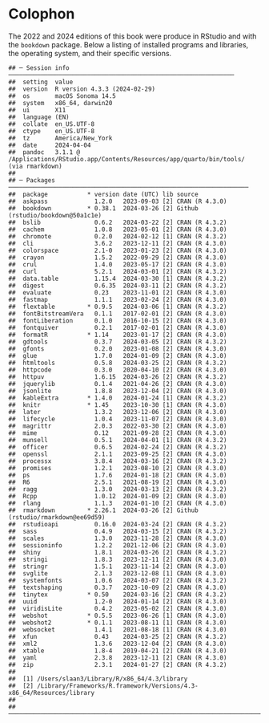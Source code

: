 # Colophon





The 2022 and 2024 editions of this book were produce in RStudio and with the `bookdown` package. Below a listing of installed programs and libraries, the operating system, and their specific versions.


```
## ─ Session info ───────────────────────────────────────────────────────────────
##  setting  value
##  version  R version 4.3.3 (2024-02-29)
##  os       macOS Sonoma 14.5
##  system   x86_64, darwin20
##  ui       X11
##  language (EN)
##  collate  en_US.UTF-8
##  ctype    en_US.UTF-8
##  tz       America/New_York
##  date     2024-04-04
##  pandoc   3.1.1 @ /Applications/RStudio.app/Contents/Resources/app/quarto/bin/tools/ (via rmarkdown)
## 
## ─ Packages ───────────────────────────────────────────────────────────────────
##  package           * version date (UTC) lib source
##  askpass             1.2.0   2023-09-03 [2] CRAN (R 4.3.0)
##  bookdown          * 0.38.1  2024-03-26 [2] Github (rstudio/bookdown@50a1c1e)
##  bslib               0.6.2   2024-03-22 [2] CRAN (R 4.3.2)
##  cachem              1.0.8   2023-05-01 [2] CRAN (R 4.3.0)
##  chromote            0.2.0   2024-02-12 [1] CRAN (R 4.3.2)
##  cli                 3.6.2   2023-12-11 [2] CRAN (R 4.3.0)
##  colorspace          2.1-0   2023-01-23 [2] CRAN (R 4.3.0)
##  crayon              1.5.2   2022-09-29 [2] CRAN (R 4.3.0)
##  crul                1.4.0   2023-05-17 [2] CRAN (R 4.3.0)
##  curl                5.2.1   2024-03-01 [2] CRAN (R 4.3.2)
##  data.table          1.15.4  2024-03-30 [1] CRAN (R 4.3.2)
##  digest              0.6.35  2024-03-11 [2] CRAN (R 4.3.2)
##  evaluate            0.23    2023-11-01 [2] CRAN (R 4.3.0)
##  fastmap             1.1.1   2023-02-24 [2] CRAN (R 4.3.0)
##  flextable         * 0.9.5   2024-03-06 [1] CRAN (R 4.3.2)
##  fontBitstreamVera   0.1.1   2017-02-01 [2] CRAN (R 4.3.0)
##  fontLiberation      0.1.0   2016-10-15 [2] CRAN (R 4.3.0)
##  fontquiver          0.2.1   2017-02-01 [2] CRAN (R 4.3.0)
##  formatR           * 1.14    2023-01-17 [2] CRAN (R 4.3.0)
##  gdtools             0.3.7   2024-03-05 [2] CRAN (R 4.3.2)
##  gfonts              0.2.0   2023-01-08 [2] CRAN (R 4.3.0)
##  glue                1.7.0   2024-01-09 [2] CRAN (R 4.3.0)
##  htmltools           0.5.8   2024-03-25 [2] CRAN (R 4.3.2)
##  httpcode            0.3.0   2020-04-10 [2] CRAN (R 4.3.0)
##  httpuv              1.6.15  2024-03-26 [2] CRAN (R 4.3.2)
##  jquerylib           0.1.4   2021-04-26 [2] CRAN (R 4.3.0)
##  jsonlite            1.8.8   2023-12-04 [2] CRAN (R 4.3.0)
##  kableExtra        * 1.4.0   2024-01-24 [1] CRAN (R 4.3.2)
##  knitr             * 1.45    2023-10-30 [1] CRAN (R 4.3.0)
##  later               1.3.2   2023-12-06 [2] CRAN (R 4.3.0)
##  lifecycle           1.0.4   2023-11-07 [2] CRAN (R 4.3.0)
##  magrittr            2.0.3   2022-03-30 [2] CRAN (R 4.3.0)
##  mime                0.12    2021-09-28 [2] CRAN (R 4.3.0)
##  munsell             0.5.1   2024-04-01 [1] CRAN (R 4.3.2)
##  officer             0.6.5   2024-02-24 [2] CRAN (R 4.3.2)
##  openssl             2.1.1   2023-09-25 [2] CRAN (R 4.3.0)
##  processx            3.8.4   2024-03-16 [2] CRAN (R 4.3.2)
##  promises            1.2.1   2023-08-10 [2] CRAN (R 4.3.0)
##  ps                  1.7.6   2024-01-18 [2] CRAN (R 4.3.0)
##  R6                  2.5.1   2021-08-19 [2] CRAN (R 4.3.0)
##  ragg                1.3.0   2024-03-13 [2] CRAN (R 4.3.2)
##  Rcpp                1.0.12  2024-01-09 [2] CRAN (R 4.3.0)
##  rlang               1.1.3   2024-01-10 [2] CRAN (R 4.3.0)
##  rmarkdown         * 2.26.1  2024-03-26 [2] Github (rstudio/rmarkdown@ee69d59)
##  rstudioapi          0.16.0  2024-03-24 [2] CRAN (R 4.3.2)
##  sass                0.4.9   2024-03-15 [2] CRAN (R 4.3.2)
##  scales              1.3.0   2023-11-28 [2] CRAN (R 4.3.0)
##  sessioninfo         1.2.2   2021-12-06 [2] CRAN (R 4.3.0)
##  shiny               1.8.1   2024-03-26 [2] CRAN (R 4.3.2)
##  stringi             1.8.3   2023-12-11 [2] CRAN (R 4.3.0)
##  stringr             1.5.1   2023-11-14 [2] CRAN (R 4.3.0)
##  svglite             2.1.3   2023-12-08 [1] CRAN (R 4.3.0)
##  systemfonts         1.0.6   2024-03-07 [2] CRAN (R 4.3.2)
##  textshaping         0.3.7   2023-10-09 [2] CRAN (R 4.3.0)
##  tinytex           * 0.50    2024-03-16 [2] CRAN (R 4.3.2)
##  uuid                1.2-0   2024-01-14 [2] CRAN (R 4.3.0)
##  viridisLite         0.4.2   2023-05-02 [2] CRAN (R 4.3.0)
##  webshot           * 0.5.5   2023-06-26 [1] CRAN (R 4.3.0)
##  webshot2          * 0.1.1   2023-08-11 [1] CRAN (R 4.3.0)
##  websocket           1.4.1   2021-08-18 [1] CRAN (R 4.3.0)
##  xfun                0.43    2024-03-25 [2] CRAN (R 4.3.2)
##  xml2                1.3.6   2023-12-04 [2] CRAN (R 4.3.0)
##  xtable              1.8-4   2019-04-21 [2] CRAN (R 4.3.0)
##  yaml                2.3.8   2023-12-11 [2] CRAN (R 4.3.0)
##  zip                 2.3.1   2024-01-27 [2] CRAN (R 4.3.2)
## 
##  [1] /Users/slaan3/Library/R/x86_64/4.3/library
##  [2] /Library/Frameworks/R.framework/Versions/4.3-x86_64/Resources/library
## 
## ──────────────────────────────────────────────────────────────────────────────
```

<!-- ```{js, echo = FALSE} -->
<!-- title=document.getElementById('header'); -->
<!-- title.innerHTML = '<img src="img/_headers/banner_man_standing_dna.png" alt="Colofon">' + title.innerHTML -->
<!-- ``` -->

<!-- example: https://yearbookdiscoveries.com/wp-content/uploads/2014/05/Writing_a_Yearbook_Colophon.pdf -->
<!-- SPECIAL THANKS: (The staff wrote a few paragraphs about the year and mentioned a variety -->
<!-- of people who were instrumental in the success of their yearbook.) -->
<!-- COVER & ENDSHEETS: The 2013 Pinnacle cover is a four-color lithograph. An iridescent foil -->
<!-- covers a portion of the theme design. The endsheets are standard stock paper. The theme -->
<!-- concept was created and expanded by the editorial team and members of the 2013 Pinnacle -->
<!-- staff. Cover and endsheets were designed by Pinnacle co-editors-in-chief Regan Brown and -->
<!-- Ellena Sullivan, with inspiration provided by an early design from co-reference editor -->
<!-- Amanda Farrer. -->
<!-- TYPE & COLOR TREATMENT: Body copy throughout the book is set in Frutiger Light -->
<!-- Condensed (8.5 pt.) Captions are set in Frutiger Light Condensed (7.5 pt.) Headline -->
<!-- treatments are designed with variations of AHJ Nashville, Arno Pro and Frutiger. Photo -->
<!-- credits and spread credits appear in Frutiger Italic (6 pt.) -->
<!-- For consistency, a color palette was chosen. In addition to the traditional black, the -->
<!-- following colors appear throughout the publication: Pantone 151C, Pantone 3005C, Panton -->
<!-- 2985C, Pantone 115C, Pantone 376C, Pantone 363C, Pantone 266C, Pantone 185C and -->
<!-- Pantone Cool Grey 7C. -->
<!-- PUBLISHING: Volume 107 of the Pinnacle was designed and produced by the 2013 Pinnacle -->
<!-- staff. The 456-page, all-color Pinnacle is printed on 80 lb. gloss paper by Herff Jones -->
<!-- Publishing Co. in Kansas City, MO. Approximately 3,000 copies were pre-ordered for $52. -->
<!-- Any extra copies were sold for $60. A 48-page supplement was included in this price. The -->
<!-- publication was created using Adobe CS5.5 software on 42 Macintosh desktop and laptop -->
<!-- computers. -->
<!-- PHOTOGRAPHY: Pinnacle staff photographers shot digital photos using four Nikon D70s, -->
<!-- two Nikon D80s and one Nikon D40. Sport group photos were shot by Prestige Portraits, -->
<!-- and club and group photos were shot by both Prestige Portraits and Pinnacle yearbook staff -->
<!-- photographers. Some submitted photos appear throughout the book as well. -->
<!-- EDITORS’ NOTE: (A special note from the co-editors-in-chief was included here. The yearbook -->
<!-- staff photo with names and staff positions was included on the spread with the colophon.) -->
